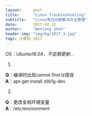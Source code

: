 ```yaml
---
layout:     post
title:      "Linux Troubleshooting"
subtitle:   "Linux常见问题解决办法整理"
date:       2017-02-21
author:     "Wenlong Shen"
header-img: "img/bg/2017_3.jpg"
tags: 计算机 2017
---
```


<script type="text/javascript" src="https://cdn.mathjax.org/mathjax/latest/MathJax.js?config=default"></script>

*OS：Ubuntu16.04，不定期更新...*

1. 
**Q**：编译时出现cannot find lz错误  
**A**：apt-get install zlib1g-dev  

2. 
**Q**：更改全局环境变量  
**A**：/etc/environment  
